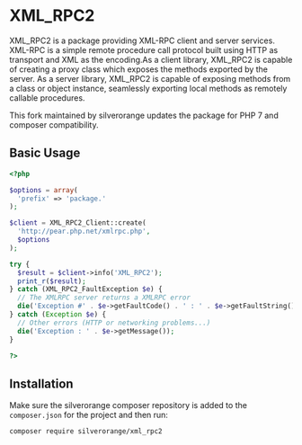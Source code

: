 XML_RPC2
========
XML_RPC2 is a package providing XML-RPC client and server services. XML-RPC is
a simple remote procedure call protocol built using HTTP as transport and XML
as the encoding.As a client library, XML_RPC2 is capable of creating a proxy
class which exposes the methods exported by the server. As a server library,
XML_RPC2 is capable of exposing methods from a class or object instance,
seamlessly exporting local methods as remotely callable procedures.

This fork maintained by silverorange updates the package for PHP 7 and
composer compatibility.


Basic Usage
-----------
```php
<?php

$options = array(
  'prefix' => 'package.'
);

$client = XML_RPC2_Client::create(
  'http://pear.php.net/xmlrpc.php',
  $options
);

try {
  $result = $client->info('XML_RPC2');
  print_r($result);
} catch (XML_RPC2_FaultException $e) {
  // The XMLRPC server returns a XMLRPC error
  die('Exception #' . $e->getFaultCode() . ' : ' . $e->getFaultString());
} catch (Exception $e) {
  // Other errors (HTTP or networking problems...)
  die('Exception : ' . $e->getMessage());
}

?>
```

Installation
------------
Make sure the silverorange composer repository is added to the `composer.json`
for the project and then run:

```
composer require silverorange/xml_rpc2
```
